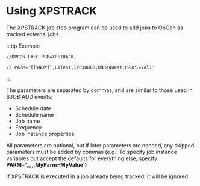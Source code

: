 # Using XPSTRACK

The XPSTRACK job step program can be used to add jobs to OpCon as tracked external jobs.

:::tip Example

```shell
//OPCON EXEC PGM=XPSTRACK,

// PARM='[[$NOW]],L1Test,IVPJOB08,ONRequest,PROP1=Val1'
```

:::

The parameters are separated by commas, and are similar to those used in $JOB:ADD events:

- Schedule date
- Schedule name
- Job name
- Frequency
- Job instance properties

All parameters are optional, but if later parameters are needed, any skipped parameters must be added by commas (e.g.: To specify job instance variables but accept the defaults for everything else, specify: **PARM=',,,,,MyParm=MyValue')**

If XPSTRACK is executed in a job already being tracked, it will be
ignored.
